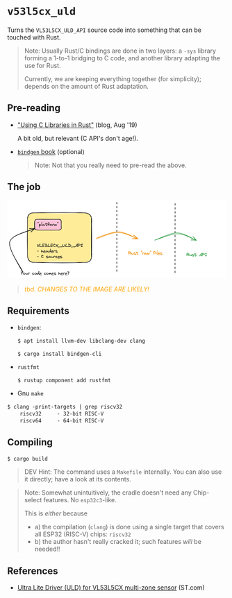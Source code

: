 # `v53l5cx_uld`

Turns the `VL53L5CX_ULD_API` source code into something that can be touched with Rust.

>Note: Usually Rust/C bindings are done in two layers: a `-sys` library forming a 1-to-1 bridging to C code, and another library adapting the use for Rust.
>
>Currently, we are keeping everything together (for simplicity); depends on the amount of Rust adaptation.

## Pre-reading

- ["Using C Libraries in Rust"](https://medium.com/dwelo-r-d/using-c-libraries-in-rust-13961948c72a) (blog, Aug '19)

   A bit old, but relevant (C API's don't age!).
   
- [`bindgen` book](https://rust-lang.github.io/rust-bindgen/introduction.html) (optional)

  >Note: Not that you really need to pre-read the above.

## The job

![](.images/bindgen-jumps.png)

><font color=orange>*tbd. CHANGES TO THE IMAGE ARE LIKELY!*</font>


## Requirements

- `bindgen`:

	```
	$ apt install llvm-dev libclang-dev clang
	```
	
	```
	$ cargo install bindgen-cli
	```

- `rustfmt`

   ```
   $ rustup component add rustfmt
   ```

- Gnu `make`

```
$ clang -print-targets | grep riscv32
    riscv32     - 32-bit RISC-V
    riscv64     - 64-bit RISC-V
```


## Compiling 

```
$ cargo build
```

>DEV Hint: The command uses a `Makefile` internally. You can also use it directly; have a look at its contents.

<span />

>Note: Somewhat unintuitively, the cradle doesn't need any Chip-select features. No `esp32c3`-like.
>
>This is *either* because
>
>- a) the compilation (`clang`) is done using a single target that covers all ESP32 (RISC-V) chips: `riscv32`
>- b) the author hasn't really cracked it; such features *will* be needed!!


## References

- [Ultra Lite Driver (ULD) for VL53L5CX multi-zone sensor](https://www.st.com/en/embedded-software/stsw-img023.html) (ST.com)



